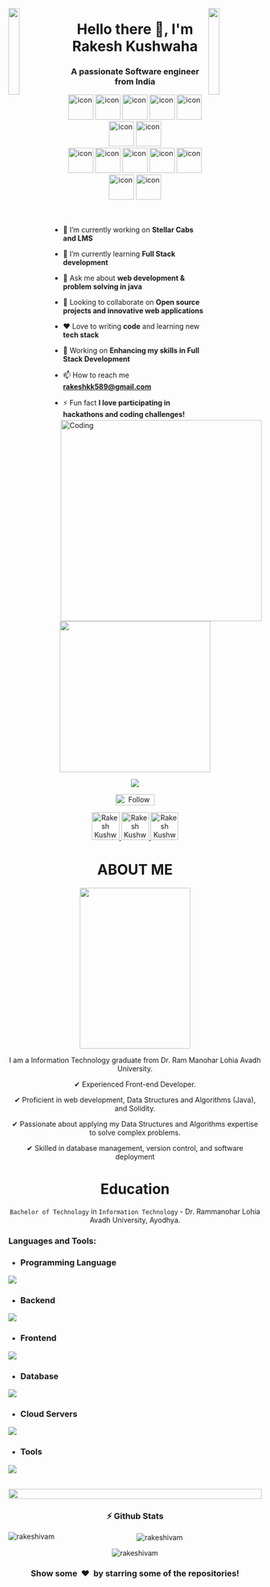 

<!--- header image --->

<img align="left" src="https://user-images.githubusercontent.com/65187002/144930161-2f783401-8d27-4fdf-a2f7-cc0ba32f1f1f.gif" width="21%" style="display:inline;"><img align="right" src="https://user-images.githubusercontent.com/65187002/144930161-2f783401-8d27-4fdf-a2f7-cc0ba32f1f1f.gif" width="21%" style="display:inline;">

<h1 align="center">Hello there 👋, I'm Rakesh Kushwaha</h1>
<h3 align="center">A passionate Software engineer from India</h3>



<!--- language icon --->


<div align="center">

  <img src="https://techstack-generator.vercel.app/js-icon.svg" alt="icon" width="50" height="50" />
  <img src="https://techstack-generator.vercel.app/ts-icon.svg" alt="icon" width="50" height="50" />
  <img src="https://techstack-generator.vercel.app/java-icon.svg" alt="icon" width="50" height="50" />
  <img src="https://techstack-generator.vercel.app/react-icon.svg" alt="icon"width="50" height="50" />
  <img src="https://techstack-generator.vercel.app/swift-icon.svg" alt="icon" width="50" height="50" />
  <img src="https://techstack-generator.vercel.app/docker-icon.svg" alt="icon" width="50" height="50" />
  <img src="https://techstack-generator.vercel.app/kubernetes-icon.svg" alt="icon" width="50" height="50">
  


  <br>


  <img src="https://techstack-generator.vercel.app/redux-icon.svg" alt="icon" width="50" height="50" />
  <img src="https://techstack-generator.vercel.app/aws-icon.svg" alt="icon" width="50" height="50" />
  <img src="https://techstack-generator.vercel.app/github-icon.svg" alt="icon" width="50" height="50" />
  <img src="https://techstack-generator.vercel.app/prettier-icon.svg" alt="icon" width="50" height="50" />
  <img src="https://techstack-generator.vercel.app/restapi-icon.svg" alt="icon" width="50" height="50" />
  <img src="https://techstack-generator.vercel.app/python-icon.svg" alt="icon" width="50" height="50" />
  <img src="https://techstack-generator.vercel.app/django-icon.svg" alt="icon" width="50" height="50" />
  


</div>





<!--- about section --->


<img align="right" alt="Coding" width="400" src="https://user-images.githubusercontent.com/74038190/229223263-cf2e4b07-2615-4f87-9c38-e37600f8381a.gif">
<br><br>

- 🔭 I’m currently working on **Stellar Cabs and LMS**

- 🌱 I’m currently learning **Full Stack development**

- 💬 Ask me about **web development & problem solving in java**
  
- 👯 Looking to collaborate on **Open source projects and innovative web applications**

- ❤️ Love to writing **code** and learning new **tech stack**

- 🔭 Working on **Enhancing my skills in Full Stack Development**

- 📫 How to reach me **rakeshkk589@gmail.com**

- ⚡ Fun fact **I love participating in hackathons and coding challenges!**

<br>




<!--- portfolio launch button --->




<div align="center">

<a href="https://wiz-rakesh.vercel.app/" align="center">
  
  <img height="300" align="center" src="https://user-images.githubusercontent.com/60597290/151966205-54a50cb6-2401-49bc-992c-dd926c8ecd09.svg"/>
  
  ![](https://komarev.com/ghpvc/?username=rakeshivam&color=blueviolet&label=Profile+Views)
  
</a>
</div>


<div align="center">

<!--- social media icons, you can find them in the assets directory of this repo --->

  <a href="https://www.f6s.com/rakesh-kushwaha" target="_blank" title="Follow RAKESH on F6S"><img src="https://www.f6s.com/images/f6s-follow-secondary.png" border="0" width="150" height="50" alt="Follow RAKESH on F6S" style="width: 78px; height: 22px; padding: 0px; margin: 0px;" /></a>
  
<a href="https://x.com/ErRakeshMaurya?s=09" target="_blank">
    <img height="55" alt="Rakesh Kushwaha  | Twitter" src="https://user-images.githubusercontent.com/60597290/152035696-80cad2ec-b4dd-4552-88e6-b6b466124f5b.png" />
</a>  
  
  
<a href="https://www.linkedin.com/in/er-rakesh-kushwaha/" target="_blank">
  <img height="55" alt="Rakesh Kushwaha | LinkedIn"  src="https://user-images.githubusercontent.com/60597290/152035581-a7c6c0c3-65c3-4160-89c0-e90ddc1e8d4e.png"/>
</a> 
  
  
<a href="https://www.instagram.com/rakeshkushwaha.in?igsh=NGsxcHA5cXkxemVq" target="_blank">
  <img height="55" alt="Rakesh Kushwaha | Instagram"  src="https://user-images.githubusercontent.com/60597290/152036063-21242e52-af65-4a33-af5d-790466244407.png" />
</a>
</div>



<h1 align="center">
  ABOUT ME
</h1>

<div align="center">
<img src="https://raw.githubusercontent.com/Rakeshivam/Assets/main/Me.jpg" width="220" height="320" />

I am a Information Technology graduate from Dr. Ram Manohar Lohia Avadh University.

✔ Experienced Front-end Developer.

✔ Proficient in web development, Data Structures and Algorithms (Java), and Solidity.

✔ Passionate about applying my Data Structures and Algorithms expertise to solve complex problems.

✔ Skilled in database management, version control, and software deployment

<!--- Education --->  
  
<h1 align="center">
    Education 
    </h1>

  `Bachelor of Technology` in `Information Technology` - Dr. Rammanohar Lohia Avadh University, Ayodhya.
  
</div>


<h3 align="left">Languages and Tools:</h3>

- ### Programming Language
<p align="left">
  <a href="https://skillicons.dev">
    <img src="https://skillicons.dev/icons?i=java,swift,py,js,ts" />
  </a>
</p>

- ### Backend
<p align="left">
  <a href="https://skillicons.dev">
    <img src="https://skillicons.dev/icons?i=nodejs,django,express,nextjs" />
  </a>
</p>

- ### Frontend
<p align="left">
  <a href="https://skillicons.dev">
    <img src="https://skillicons.dev/icons?i=react,nextjs,redux,tailwind,materialui" />
  </a>
</p>

- ### Database
<p align="left">
  <a href="https://skillicons.dev">
    <img src="https://skillicons.dev/icons?i=mongodb,mysql,postgresql" />
  </a>
</p>

- ### Cloud Servers
<p align="left">
  <a href="https://skillicons.dev">
    <img src="https://skillicons.dev/icons?i=azure,aws,gcp,firebase,cloudfare" />
  </a>
</p>

- ### Tools
<p align="left">
  <a href="https://skillicons.dev">
    <img src="https://skillicons.dev/icons?i=git,github,docker,figma,sublime,idea,vscode,postman,linux" />
  </a>
</p>

<br/>

<img src="https://i.imgur.com/dBaSKWF.gif" height="20" width="100%">



<div align="center">






### ⚡ Github Stats
<p><img align="left" src="https://github-readme-stats.vercel.app/api/top-langs?username=rakeshivam&show_icons=true&locale=en&layout=compact" alt="rakeshivam" /></p>
<p>&nbsp;<img align="center" src="https://github-readme-stats.vercel.app/api?username=rakeshivam&show_icons=true&locale=en" alt="rakeshivam" /></p>
<p><img align="center" src="https://github-readme-streak-stats.herokuapp.com/?user=rakeshivam&" alt="rakeshivam" /></p>

<h3 align="center">Show some &nbsp;❤️&nbsp; by starring some of the repositories!</h3>
